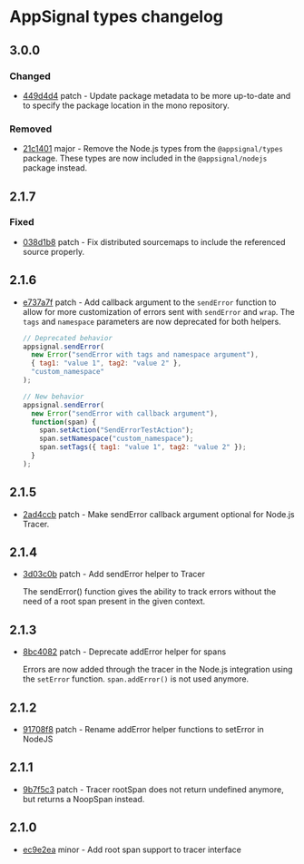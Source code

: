 # AppSignal types changelog

## 3.0.0

### Changed

- [449d4d4](https://github.com/appsignal/appsignal-javascript/commit/449d4d40381e7e6c13076732a8b4e7f65f94d5db) patch - Update package metadata to be more up-to-date and to specify the package location in the mono repository.

### Removed

- [21c1401](https://github.com/appsignal/appsignal-javascript/commit/21c140146e616fc6f4f0fcf7dc7e9185ab0caa02) major - Remove the Node.js types from the `@appsignal/types` package. These types are now included in the `@appsignal/nodejs` package instead.

## 2.1.7

### Fixed

- [038d1b8](https://github.com/appsignal/appsignal-javascript/commit/038d1b8beb4042b2610ee3db1c6b3bdb3c9e881f) patch - Fix distributed sourcemaps to include the referenced source properly.

## 2.1.6

- [e737a7f](https://github.com/appsignal/appsignal-javascript/commit/e737a7f8ca15cbe3577a7209e641b43610f0f68b) patch - Add callback argument to the `sendError` function to allow for more customization of errors sent with `sendError` and `wrap`. The `tags` and `namespace` parameters are now deprecated for both helpers.
  
  ```js
  // Deprecated behavior
  appsignal.sendError(
    new Error("sendError with tags and namespace argument"),
    { tag1: "value 1", tag2: "value 2" },
    "custom_namespace"
  );
  
  // New behavior
  appsignal.sendError(
    new Error("sendError with callback argument"),
    function(span) {
      span.setAction("SendErrorTestAction");
      span.setNamespace("custom_namespace");
      span.setTags({ tag1: "value 1", tag2: "value 2" });
    }
  );
  ```

## 2.1.5

- [2ad4ccb](https://github.com/appsignal/appsignal-javascript/commit/2ad4ccbe26aa5c820eca5f4c9c204dc71d26cc82) patch - Make sendError callback argument optional for Node.js Tracer.

## 2.1.4

- [3d03c0b](https://github.com/appsignal/appsignal-javascript/commit/3d03c0b6b7490d3d574dbfdaf190045d9983bb74) patch - Add sendError helper to Tracer
  
  The sendError() function gives the ability to track errors without
  the need of a root span present in the given context.

## 2.1.3

- [8bc4082](https://github.com/appsignal/appsignal-javascript/commit/8bc408201293a6e551516caa7b20c812f94a7808) patch - Deprecate addError helper for spans
  
  Errors are now added through the tracer in the Node.js integration
  using the `setError` function. `span.addError()` is not used anymore.

## 2.1.2

- [91708f8](https://github.com/appsignal/appsignal-javascript/commit/91708f841c5c6440dbc6878c855f2e3b30e0d2bd) patch - Rename addError helper functions to setError in NodeJS

## 2.1.1

- [9b7f5c3](https://github.com/appsignal/appsignal-javascript/commit/9b7f5c3aadf03937f9ea2738ccd558a3f93ae90c) patch - Tracer rootSpan does not return undefined anymore, but returns a NoopSpan instead.

## 2.1.0

- [ec9e2ea](https://github.com/appsignal/appsignal-javascript/commit/ec9e2eaa1466fb4ddb92a4c0b53702435541ecb4) minor - Add root span support to tracer interface
